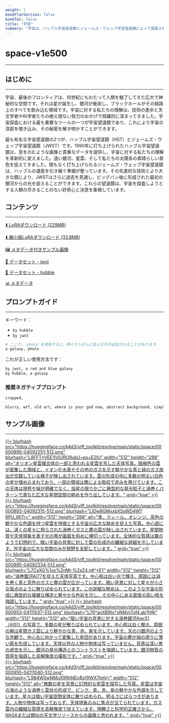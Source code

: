 ```yaml
---
weight: 1
bookFlatSection: false
bookToC: false
title: "宇宙"
summary: "宇宙は、ハッブル宇宙望遠鏡とジェームズ・ウェッブ宇宙望遠鏡によって探査される広大で神秘的な空間です。"
---
```


<!--markdownlint-disable MD025 MD033 -->

# space-v1e500

---

## はじめに

---

宇宙、最後のフロンティアは、何世紀にもわたって人類を魅了してきた広大で神秘的な空間です。それは星が誕生し、銀河が衝突し、ブラックホールがその経路上のすべてを飲み込む領域です。宇宙に対する私たちの理解は、技術の進歩と天文学者や科学者たちの絶え間ない努力のおかげで飛躍的に深まってきました。宇宙探査における最も重要なツールの一つが宇宙望遠鏡であり、これにより宇宙の深部を覗き込み、その秘密を解き明かすことができます。

最も有名な宇宙望遠鏡の2つが、ハッブル宇宙望遠鏡（HST）とジェームズ・ウェッブ宇宙望遠鏡（JWST）です。1990年に打ち上げられたハッブル宇宙望遠鏡は、息をのむような画像と貴重なデータを提供し、宇宙に対する私たちの理解を革新的に変えました。遠い銀河、星雲、そして私たちの太陽系の素晴らしい景色を捉えてきました。間もなく打ち上げられるジェームズ・ウェッブ宇宙望遠鏡は、ハッブルの遺産を引き継ぐ準備が整っています。その先進的な技術とより大きな鏡により、JWSTはさらに過去を見通し、ビッグバン後に形成された最初の銀河からの光を捉えることができます。これらの望遠鏡は、宇宙を探査しようとする人類の尽きることのない好奇心と決意を象徴しています。

## コンテンツ

---

[⬇️ LoRAダウンロード (229MB)](https://huggingface.co/k4d3/yiff_toolkit/resolve/main/ponyxl_loras/space-v1e500.safetensors?download=true)

[⬇️ 縮小版LoRAダウンロード (33.8MB)](https://huggingface.co/k4d3/yiff_toolkit/resolve/main/ponyxl_loras_shrunk_2/space-v1e500_frockpt1_th-3.55.safetensors?download=true)

[🖼️ メタデータ付きサンプル画像](https://huggingface.co/k4d3/yiff_toolkit/tree/main/static/{})

[📐 データセット - jwst](https://huggingface.co/datasets/k4d3/furry/tree/main/by_jwst)

[📐 データセット - hubble](https://huggingface.co/datasets/k4d3/furry/tree/main/by_hubble)

[📊 メタデータ](https://huggingface.co/k4d3/yiff_toolkit/raw/main/ponyxl_loras/space-v1e500.json)

## プロンプトガイド

---

キーワード：

- `by hubble`
- `by jwst`

```r
# ここで、`photo`を使用すると、時々ランダムに歪んだ手が追加されることがあります。
a galaxy, photo
```

これが正しい使用方法です：

```r
by jwst, a red and blue galaxy
by hubble, a galaxy
```

### 推奨ネガティブプロンプト

```md
cropped,

blurry, wtf, old art, where is your god now, abstract background, simple background, cropped
```

## サンプル画像

---

<div class="image-grid">
  <div class="image-grid-container">
    <a href="https://huggingface.co/k4d3/yiff_toolkit/resolve/main/static/space/00000890-04092251.png">
      {{< blurhash
        src="https://huggingface.co/k4d3/yiff_toolkit/resolve/main/static/space/00000890-04092251-512.png"
        blurhash="L8FFT*VEE1IVIURO9ukU~ps+E2IU"
        width="512"
        height="288"
        alt="オリオン星雲複合体の一部と思われる星雲を写した天体写真。暗褐色の雲が密集した領域と、イオン化水素やその他のガスを示す鮮やかな青と緑のガス放出が交錯している様子が映し出されています。雲の形成の中に多数の明るい白色の星が埋め込まれており、一部の領域は塵による吸収で赤みを帯びています。この天体は境界や端が明確でなく、恒星の揺りかごに典型的な発光粒子と渦巻くパターンで満ちた広大な星間空間の眺めを作り出しています。"
        grid="true"
      >}}
    </a>
    <a href="https://huggingface.co/k4d3/yiff_toolkit/resolve/main/static/space/00000893-04092315.png">
      {{< blurhash
        src="https://huggingface.co/k4d3/yiff_toolkit/resolve/main/static/space/00000893-04092315-512.png"
        blurhash="LIDw8GMxxbXSsWD4W?RPU_tRlTr="
        width="512"
        height="288"
        alt="青、ティール、オレンジ、茶色の鮮やかな色調を持つ星雲を特徴とする宇宙の広大な眺めを捉えた写真。中心部には、遠くの星々に照らされた渦巻くガスと塵の雲が映し出されています。星間物質や天体現象を表す光の帯が画面を斜めに横切っています。全体的な質感は霧のようで幻想的で、暗い宇宙の背景に対して雲の形成内の繊細な詳細を示しています。外宇宙の広大な空間のみが視野を支配しています。"
        grid="true"
      >}}
    </a>
  </div>
</div>

<div class="image-grid">
  <div class="image-grid-container">
    <a href="https://huggingface.co/k4d3/yiff_toolkit/resolve/main/static/space/00000895-04092334.png">
      {{< blurhash
        src="https://huggingface.co/k4d3/yiff_toolkit/resolve/main/static/space/00000895-04092334-512.png"
        blurhash="L7CsXG%1xo%2nMr;%2xZ4,n#^*E1"
        width="512"
        height="512"
        alt="渦巻銀河AI77を捉えた天体写真です。中心核は白い光で輝き、周囲には渦を巻く青と茶色のガスと塵の雲が広がっています。暗い背景に対して星々が小さな斑点のように散りばめられています。この詳細な眺めは、このような宇宙の形成に典型的な複雑な構造と鮮やかな色彩を示し、その中心にある密度の高い核を強調しています。"
        grid="true"
      >}}
    </a>
    <a href="https://huggingface.co/k4d3/yiff_toolkit/resolve/main/static/space/00000953-04111037.png">
      {{< blurhash
        src="https://huggingface.co/k4d3/yiff_toolkit/resolve/main/static/space/00000953-04111037-512.png"
        blurhash="L76*axXB9ts*oNMvt7of4,ab?HRj"
        width="512"
        height="512"
        alt="暗い宇宙の背景に対する渦巻銀河Aier51（AI51）の写真で、多数の星が散りばめられています。中心核は白く輝き、周囲の腕は星間ガス雲により鮮やかな青、赤、紫を示しています。天の川銀河のような外観で、中心左に向かって密集した星団があります。宇宙の塵が端の周りに薄い筋を形成しています。天体以外の人物や物体は写っていません。背景は深い黒の虚空を示し、銀河の発光構造とのコントラストを強調しています。銀河物質の質感を強調した高解像度の撮影です。"
        grid="true"
      >}}
    </a>
  </div>
</div>

<div class="image-grid">
  <div class="image-grid-container">
    <a href="https://huggingface.co/k4d3/yiff_toolkit/resolve/main/static/space/00000955-04111040.png">
      {{< blurhash
        src="https://huggingface.co/k4d3/yiff_toolkit/resolve/main/static/space/00000955-04111040-512.png"
        blurhash="L984W0wNMuX9RhNEo$of9WX7tmV="
        width="512"
        height="512"
        alt="無数の星を背景に幻想的な星雲を描写した写真。星雲は宇宙の海のような渦巻く雲状の形成で、ピンク、青、赤、紫の鮮やかな色調を示しています。星々は暗い宇宙空間全体に散りばめられ、明るさにばらつきがあります。人物や物体は写っておらず、天体現象のみに焦点が当てられています。ガス雲内の繊細な質感を高解像度で捉えています。明瞭さと科学的正確さから、NASAまたは類似の天文学リソースからの画像と思われます。"
        grid="true"
      >}}
    </a>
  </div>
</div>
